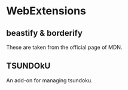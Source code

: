 # WebExtensions

## beastify & borderify

These are taken from the official page of MDN.

## TSUNDOkU

An add-on for managing tsundoku.
